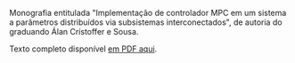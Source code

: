 Monografia entitulada "Implementação de controlador MPC em um sistema a
parâmetros distribuídos via subsistemas interconectados", de autoria do
graduando Álan Crístoffer e Sousa.

Texto completo disponível [em PDF aqui](document.pdf).
